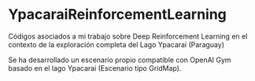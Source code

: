 # YpacaraiReinforcementLearning
Códigos asociados a mi trabajo sobre Deep Reinforcement Learning en el contexto de la exploración completa del Lago Ypacaraí (Paraguay)

Se ha desarrollado un escenario propio compatible con OpenAI Gym basado en el lago Ypacarai (Escenario tipo GridMap).

